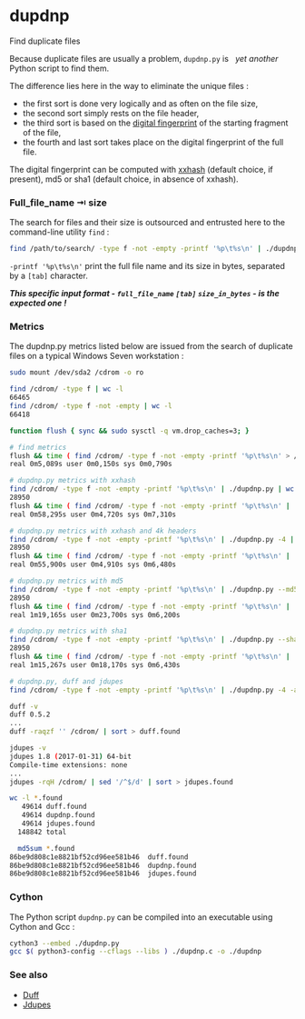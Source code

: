 # dupdnp
Find duplicate files

Because duplicate files are usually a problem, `dupdnp.py` is  &nbsp;&nbsp;*yet another*&nbsp;&nbsp; Python script to find them.

The difference lies here in the way to eliminate the unique files :

* the first sort is done very logically and as often on the file size,
* the second sort simply rests on the file header,
* the third sort is based on the [digital fingerprint](https://en.wikipedia.org/w/index.php?title=Message_digest) of the starting fragment of the file,
* the fourth and last sort takes place on the digital fingerprint of the full file.

The digital fingerprint can be computed with [xxhash](https://github.com/Cyan4973/xxHash) (default choice, if present), md5 or sha1 (default choice, in absence of xxhash).



### Full_file_name &RightArrowBar; size

The search for files and their size is outsourced and entrusted here to the command-line utility `find` :

```bash
find /path/to/search/ -type f -not -empty -printf '%p\t%s\n' | ./dupdnp.py
```

`-printf '%p\t%s\n'` print the full file name and its size in bytes, separated by a `[tab]` character.

***This specific input format - `full_file_name` `[tab]` `size_in_bytes` - is the expected one !***



### Metrics

The dupdnp.py metrics listed below are issued from the search of duplicate files on a typical Windows Seven workstation :
```bash
sudo mount /dev/sda2 /cdrom -o ro

find /cdrom/ -type f | wc -l
66465
find /cdrom/ -type f -not -empty | wc -l
66418

function flush { sync && sudo sysctl -q vm.drop_caches=3; }

# find metrics
flush && time ( find /cdrom/ -type f -not -empty -printf '%p\t%s\n' > /dev/null )
real 0m5,089s user 0m0,150s sys 0m0,790s

# dupdnp.py metrics with xxhash
find /cdrom/ -type f -not -empty -printf '%p\t%s\n' | ./dupdnp.py | wc -l
28950
flush && time ( find /cdrom/ -type f -not -empty -printf '%p\t%s\n' | ./dupdnp.py > /dev/null )
real 0m58,295s user 0m4,720s sys 0m7,310s

# dupdnp.py metrics with xxhash and 4k headers
find /cdrom/ -type f -not -empty -printf '%p\t%s\n' | ./dupdnp.py -4 | wc -l
28950
flush && time ( find /cdrom/ -type f -not -empty -printf '%p\t%s\n' | ./dupdnp.py -4 > /dev/null )
real 0m55,900s user 0m4,910s sys 0m6,480s

# dupdnp.py metrics with md5
find /cdrom/ -type f -not -empty -printf '%p\t%s\n' | ./dupdnp.py --md5 | wc -l
28950
flush && time ( find /cdrom/ -type f -not -empty -printf '%p\t%s\n' | ./dupdnp.py --md5 > /dev/null )
real 1m19,165s user 0m23,700s sys 0m6,200s

# dupdnp.py metrics with sha1
find /cdrom/ -type f -not -empty -printf '%p\t%s\n' | ./dupdnp.py --sha1 | wc -l
28950
flush && time ( find /cdrom/ -type f -not -empty -printf '%p\t%s\n' | ./dupdnp.py --sha1 > /dev/null )
real 1m15,267s user 0m18,170s sys 0m6,430s

# dupdnp.py, duff and jdupes
find /cdrom/ -type f -not -empty -printf '%p\t%s\n' | ./dupdnp.py -4 -a | sed '/^$/d' | sort > dupdnp.found

duff -v
duff 0.5.2
...
duff -raqzf '' /cdrom/ | sort > duff.found

jdupes -v
jdupes 1.8 (2017-01-31) 64-bit
Compile-time extensions: none
...
jdupes -rqH /cdrom/ | sed '/^$/d' | sort > jdupes.found

wc -l *.found
   49614 duff.found
   49614 dupdnp.found
   49614 jdupes.found
  148842 total

  md5sum *.found
86be9d808c1e8821bf52cd96ee581b46  duff.found
86be9d808c1e8821bf52cd96ee581b46  dupdnp.found
86be9d808c1e8821bf52cd96ee581b46  jdupes.found
```



### Cython

The Python script `dupdnp.py` can be compiled into an executable using Cython and Gcc :
```bash
cython3 --embed ./dupdnp.py
gcc $( python3-config --cflags --libs ) ./dupdnp.c -o ./dupdnp
```



### See also

- [Duff](https://github.com/elmindreda/duff)
- [Jdupes](https://github.com/jbruchon/jdupes)
